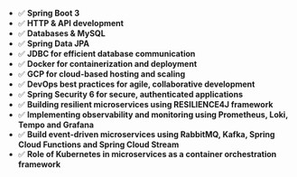 - ✅ **Spring Boot 3**  
- ✅ **HTTP & API development**  
- ✅ **Databases & MySQL**  
- ✅ **Spring Data JPA**  
- ✅ **JDBC for efficient database communication**  
- ✅ **Docker for containerization and deployment**  
- ✅ **GCP for cloud-based hosting and scaling**  
- ✅ **DevOps best practices for agile, collaborative development**  
- ✅ **Spring Security 6 for secure, authenticated applications**  
- ✅ **Building resilient microservices using RESILIENCE4J framework**  
- ✅ **Implementing observability and monitoring using Prometheus, Loki, Tempo and Grafana**  
- ✅ **Build event-driven microservices using RabbitMQ, Kafka, Spring Cloud Functions and Spring Cloud Stream**  
- ✅ **Role of Kubernetes in microservices as a container orchestration framework**
